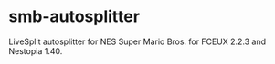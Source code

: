 # smb-autosplitter
LiveSplit autosplitter for NES Super Mario Bros. for FCEUX 2.2.3 and Nestopia 1.40.
